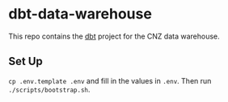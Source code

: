 # dbt-data-warehouse

This repo contains the [dbt](https://docs.getdbt.com/) project for the CNZ data warehouse.

## Set Up

`cp .env.template .env` and fill in the values in `.env`. Then run `./scripts/bootstrap.sh`.
